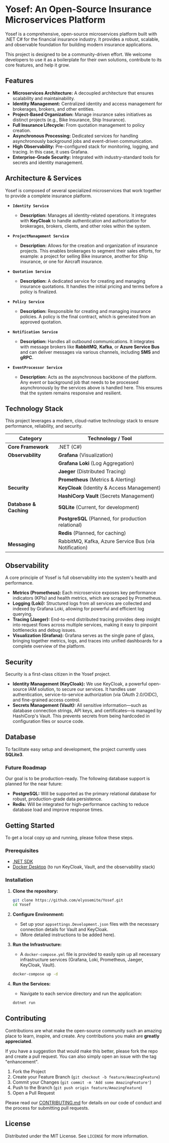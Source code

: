 # Yosef: An Open-Source Insurance Microservices Platform

[](https://www.google.com/search?q=https://github.com/elyosemite/Yosef)
[](https://opensource.org/licenses/MIT)
[](https://www.google.com/search?q=./CONTRIBUTING.md)

Yosef is a comprehensive, open-source microservices platform built with .NET C\# for the financial insurance industry. It provides a robust, scalable, and observable foundation for building modern insurance applications.

This project is designed to be a community-driven effort. We welcome developers to use it as a boilerplate for their own solutions, contribute to its core features, and help it grow.

## Features

  * **Microservices Architecture:** A decoupled architecture that ensures scalability and maintainability.
  * **Identity Management:** Centralized identity and access management for brokerages, brokers, and other entities.
  * **Project-Based Organization:** Manage insurance sales initiatives as distinct projects (e.g., Bike Insurance, Ship Insurance).
  * **Full Insurance Lifecycle:** From quotation management to policy creation.
  * **Asynchronous Processing:** Dedicated services for handling asynchronously background jobs and event-driven communication.
  * **High Observability:** Pre-configured stack for monitoring, logging, and tracing. In this case, it uses Grafana.
  * **Enterprise-Grade Security:** Integrated with industry-standard tools for secrets and identity management.

## Architecture & Services

Yosef is composed of several specialized microservices that work together to provide a complete insurance platform.

  * **`Identity Service`**

      * **Description:** Manages all identity-related operations. It integrates with **KeyCloak** to handle authentication and authorization for brokerages, brokers, clients, and other roles within the system.

  * **`ProjectManagement Service`**

      * **Description:** Allows for the creation and organization of insurance projects. This enables brokerages to segment their sales efforts, for example: a project for selling Bike insurance, another for Ship insurance, or one for Aircraft insurance.

  * **`Quotation Service`**

      * **Description:** A dedicated service for creating and managing insurance quotations. It handles the initial pricing and terms before a policy is finalized.

  * **`Policy Service`**

      * **Description:** Responsible for creating and managing insurance policies. A policy is the final contract, which is generated from an approved quotation.

  * **`Notification Service`**

      * **Description:** Handles all outbound communications. It integrates with message brokers like **RabbitMQ**, **Kafka**, or **Azure Service Bus** and can deliver messages via various channels, including **SMS** and **gRPC**.

  * **`EventProcessor Service`**

      * **Description:** Acts as the asynchronous backbone of the platform. Any event or background job that needs to be processed asynchronously by the services above is handled here. This ensures that the system remains responsive and resilient.

## Technology Stack

This project leverages a modern, cloud-native technology stack to ensure performance, reliability, and security.

| Category                | Technology / Tool                                     |
| ----------------------- | ----------------------------------------------------- |
| **Core Framework** | .NET (C\#)                                             |
| **Observability** | **Grafana** (Visualization)                           |
|                         | **Grafana Loki** (Log Aggregation)                    |
|                         | **Jaeger** (Distributed Tracing)                        |
|                         | **Prometheus** (Metrics & Alerting)                     |
| **Security** | **KeyCloak** (Identity & Access Management)           |
|                         | **HashiCorp Vault** (Secrets Management)              |
| **Database & Caching** | **SQLite** (Current, for development)                 |
|                         | **PostgreSQL** (Planned, for production relational)   |
|                         | **Redis** (Planned, for caching)                      |
| **Messaging** | RabbitMQ, Kafka, Azure Service Bus (via Notification) |

## Observability

A core principle of Yosef is full observability into the system's health and performance.

  * **Metrics (Prometheus):** Each microservice exposes key performance indicators (KPIs) and health metrics, which are scraped by Prometheus.
  * **Logging (Loki):** Structured logs from all services are collected and indexed by Grafana Loki, allowing for powerful and efficient log querying.
  * **Tracing (Jaeger):** End-to-end distributed tracing provides deep insight into request flows across multiple services, making it easy to pinpoint bottlenecks and debug issues.
  * **Visualization (Grafana):** Grafana serves as the single pane of glass, bringing together metrics, logs, and traces into unified dashboards for a complete overview of the platform.

## Security

Security is a first-class citizen in the Yosef project.

  * **Identity Management (KeyCloak):** We use KeyCloak, a powerful open-source IAM solution, to secure our services. It handles user authentication, service-to-service authorization (via OAuth 2.0/OIDC), and fine-grained access control.
  * **Secrets Management (Vault):** All sensitive information—such as database connection strings, API keys, and certificates—is managed by HashiCorp's Vault. This prevents secrets from being hardcoded in configuration files or source code.

## Database

To facilitate easy setup and development, the project currently uses **SQLite3**.

### Future Roadmap

Our goal is to be production-ready. The following database support is planned for the near future:

  * **PostgreSQL:** Will be supported as the primary relational database for robust, production-grade data persistence.
  * **Redis:** Will be integrated for high-performance caching to reduce database load and improve response times.

## Getting Started

To get a local copy up and running, please follow these steps.

### Prerequisites

  * [.NET SDK](https://dotnet.microsoft.com/download)
  * [Docker Desktop](https://www.docker.com/products/docker-desktop) (to run KeyCloak, Vault, and the observability stack)

### Installation

1.  **Clone the repository:**

    ```sh
    git clone https://github.com/elyosemite/Yosef.git
    cd Yosef
    ```

2.  **Configure Environment:**

      * Set up your `appsettings.Development.json` files with the necessary connection details for Vault and KeyCloak.
      * (More detailed instructions to be added here).

3.  **Run the Infrastructure:**

      * A `docker-compose.yml` file is provided to easily spin up all necessary infrastructure services (Grafana, Loki, Prometheus, Jaeger, KeyCloak, Vault).

    <!-- end list -->

    ```sh
    docker-compose up -d
    ```

4.  **Run the Services:**

      * Navigate to each service directory and run the application:

    <!-- end list -->

    ```sh
    dotnet run
    ```

## Contributing

Contributions are what make the open-source community such an amazing place to learn, inspire, and create. Any contributions you make are **greatly appreciated**.

If you have a suggestion that would make this better, please fork the repo and create a pull request. You can also simply open an issue with the tag "enhancement".

1.  Fork the Project
2.  Create your Feature Branch (`git checkout -b feature/AmazingFeature`)
3.  Commit your Changes (`git commit -m 'Add some AmazingFeature'`)
4.  Push to the Branch (`git push origin feature/AmazingFeature`)
5.  Open a Pull Request

Please read our [CONTRIBUTING.md](https://www.google.com/search?q=./CONTRIBUTING.md) for details on our code of conduct and the process for submitting pull requests.

## License

Distributed under the MIT License. See `LICENSE` for more information.